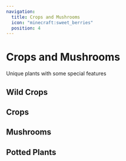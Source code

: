 ```yaml
---
navigation:
  title: Crops and Mushrooms
  icon: "minecraft:sweet_berries"
  position: 4
---
```


# Crops and Mushrooms

Unique plants with some special features

## Wild Crops

<CategoryIndex category="wild_crops"></CategoryIndex>

## Crops

<CategoryIndex category="crops"></CategoryIndex>

## Mushrooms

<CategoryIndex category="mushrooms"></CategoryIndex>

## Potted Plants

<CategoryIndex category="potted"></CategoryIndex>
